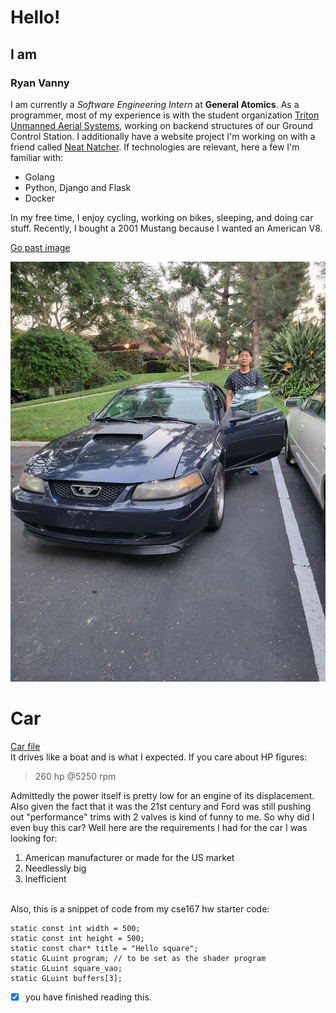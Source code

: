# Hello!
## I am
### Ryan Vanny
I am currently a *Software Engineering Intern* at **General Atomics**. As a programmer, most of my experience is with the student organization [Triton Unmanned Aerial Systems](https://tuas.ucsd.edu/), working on backend structures of our Ground Control Station. I additionally have a website project I'm working on with a friend called [Neat Natcher](https://github.com/Obarquinho/neatnatcher). If technologies are relevant, here a few I'm familiar with:<br>
- Golang
- Python, Django and Flask
- Docker<br>

In my free time, I enjoy cycling, working on bikes, sleeping, and doing car stuff. Recently, I bought a 2001 Mustang because I wanted an American V8. 

[Go past image](#Car)

![Car](car.jpg)

# Car
[Car file](car.jpg)<br>
It drives like a boat and is what I expected. If you care about HP figures:
> 260 hp @5250 rpm

Admittedly the power itself is pretty low for an engine of its displacement. Also given the fact that it was the 21st century and Ford was still pushing out "performance" trims with 2 valves is kind of funny to me. So why did I even buy this car? Well here are the requirements I had for the car I was looking for:
1. American manufacturer or made for the US market
2. Needlessly big
3. Inefficient

 <br> Also, this is a snippet of code from my cse167 hw starter code:

```
static const int width = 500;
static const int height = 500;
static const char* title = "Hello square";
static GLuint program; // to be set as the shader program
static GLuint square_vao;
static GLuint buffers[3];

```


- [x] you have finished reading this.
